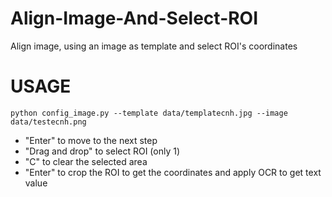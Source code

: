 # Align-Image-And-Select-ROI
Align image, using an image as template and select ROI's coordinates

# USAGE
```
python config_image.py --template data/templatecnh.jpg --image data/testecnh.png
```

- "Enter" to move to the next step
- "Drag and drop" to select ROI (only 1)
- "C" to clear the selected area
- "Enter" to crop the ROI to get the coordinates and apply OCR to get text value
